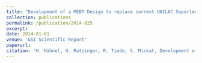 ```yaml
--- 
title: "Development of a MEBT Design to replace current UNILAC Superlens"
collection: publications
permalink: /publication/2014-025
excerpt: 
date: 2014-01-01
venue: 'GSI Scientific Report'
paperurl:
citation: 'H. Hähnel, U. Ratzinger, R. Tiede, S. Mickat, Development of a MEBT Design to replace current UNILAC Superlens, GSI Scientific Report, FG-UNILAC-07 (2014)'
---
```

